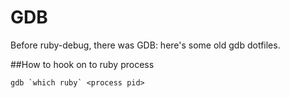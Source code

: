 # GDB
Before ruby-debug, there was GDB: here's some old gdb dotfiles.


##How to hook on to ruby process
```
gdb `which ruby` <process pid>
```
